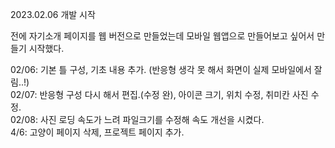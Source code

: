 2023.02.06 개발 시작

전에 자기소개 페이지를 웹 버전으로 만들었는데 모바일 웹앱으로 만들어보고 싶어서 만들기 시작했다.

02/06: 기본 틀 구성, 기초 내용 추가. (반응형 생각 못 해서 화면이 실제 모바일에서 잘림..!)<br>
02/07: 반응형 구성 다시 해서 편집.(수정 완), 아이콘 크기, 위치 수정, 취미칸 사진 수정.<br>
02/08: 사진 로딩 속도가 느려 파일크기를 수정해 속도 개선을 시켰다.<br>
4/6: 고양이 페이지 삭제, 프로젝트 페이지 추가.
